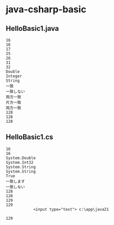 # java-csharp-basic
## HelloBasic1.java
```
16
16
17
25
26
31
32
Double
Integer
String
一致
一致しない
両方一致
片方一致
両方一致
128
128
128
```
## HelloBasic1.cs
```
16
16
System.Double
System.Int32
System.String
System.String
True
一致します
一致しない
128
128
129
129
            <input type="text"> c:\app\java21

129
```
